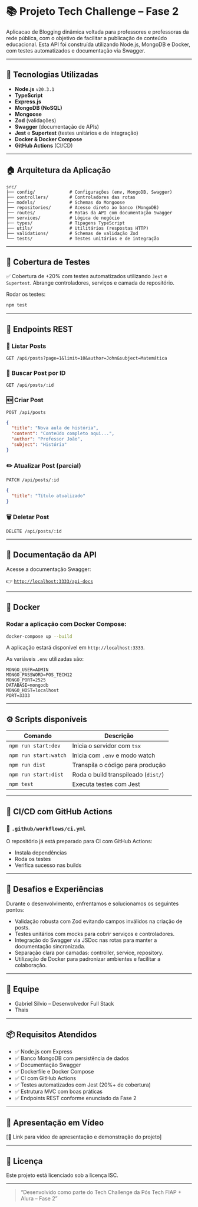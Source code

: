 # 📚 Projeto Tech Challenge – Fase 2

Aplicacao de Blogging dinâmica voltada para professores e professoras da rede pública, com o objetivo de facilitar a publicação de conteúdo educacional. Esta API foi construída utilizando Node.js, MongoDB e Docker, com testes automatizados e documentação via Swagger.

---

## 🚀 Tecnologias Utilizadas

- **Node.js** `v20.3.1`
- **TypeScript**
- **Express.js**
- **MongoDB (NoSQL)**
- **Mongoose**
- **Zod** (validações)
- **Swagger** (documentação de APIs)
- **Jest** e **Supertest** (testes unitários e de integração)
- **Docker & Docker Compose**
- **GitHub Actions** (CI/CD)

---

## 🏠 Arquitetura da Aplicação

```
src/
├── config/             # Configurações (env, MongoDB, Swagger)
├── controllers/        # Controladores das rotas
├── models/             # Schemas do Mongoose
├── repositories/       # Acesso direto ao banco (MongoDB)
├── routes/             # Rotas da API com documentação Swagger
├── services/           # Lógica de negócio
├── types/              # Tipagens TypeScript
├── utils/              # Utilitários (respostas HTTP)
├── validations/        # Schemas de validação Zod
└── tests/              # Testes unitários e de integração
```

---

## 🥪 Cobertura de Testes

✅ Cobertura de +20% com testes automatizados utilizando `Jest` e `Supertest`.
Abrange controladores, serviços e camada de repositório.

Rodar os testes:

```bash
npm test
```

---

## 📁 Endpoints REST

### 📄 Listar Posts

```
GET /api/posts?page=1&limit=10&author=John&subject=Matemática
```

### 📄 Buscar Post por ID

```
GET /api/posts/:id
```

### 🆕 Criar Post

```
POST /api/posts
```

```json
{
  "title": "Nova aula de história",
  "content": "Conteúdo completo aqui...",
  "author": "Professor João",
  "subject": "História"
}
```

### ✏️ Atualizar Post (parcial)

```
PATCH /api/posts/:id
```

```json
{
  "title": "Título atualizado"
}
```

### 🗑️ Deletar Post

```
DELETE /api/posts/:id
```

---

## 📂 Documentação da API

Acesse a documentação Swagger:

👉 [`http://localhost:3333/api-docs`](http://localhost:3333/api-docs)

---

## 🐳 Docker

### Rodar a aplicação com Docker Compose:

```bash
docker-compose up --build
```

A aplicação estará disponível em `http://localhost:3333`.

As variáveis `.env` utilizadas são:

```env
MONGO_USER=ADMIN
MONGO_PASSWORD=POS_TECH12
MONGO_PORT=2525
DATABASE=mongodb
MONGO_HOST=localhost
PORT=3333
```

---

## ⚙️ Scripts disponíveis

| Comando               | Descrição                           |
| --------------------- | ----------------------------------- |
| `npm run start:dev`   | Inicia o servidor com `tsx`         |
| `npm run start:watch` | Inicia com `.env` e modo watch      |
| `npm run dist`        | Transpila o código para produção    |
| `npm run start:dist`  | Roda o build transpileado (`dist/`) |
| `npm test`            | Executa testes com Jest             |

---

## 🔄 CI/CD com GitHub Actions

### 📂 `.github/workflows/ci.yml`

O repositório já está preparado para CI com GitHub Actions:

- Instala dependências
- Roda os testes
- Verifica sucesso nas builds

---

## 🎯 Desafios e Experiências

Durante o desenvolvimento, enfrentamos e solucionamos os seguintes pontos:

- Validação robusta com Zod evitando campos inválidos na criação de posts.
- Testes unitários com mocks para cobrir serviços e controladores.
- Integração do Swagger via JSDoc nas rotas para manter a documentação sincronizada.
- Separação clara por camadas: controller, service, repository.
- Utilização de Docker para padronizar ambientes e facilitar a colaboração.

---

## 👥 Equipe

- Gabriel Silvio – Desenvolvedor Full Stack
- Thais

---

## 📦 Requisitos Atendidos

- ✅ Node.js com Express
- ✅ Banco MongoDB com persistência de dados
- ✅ Documentação Swagger
- ✅ Dockerfile e Docker Compose
- ✅ CI com GitHub Actions
- ✅ Testes automatizados com Jest (20%+ de cobertura)
- ✅ Estrutura MVC com boas práticas
- ✅ Endpoints REST conforme enunciado da Fase 2

---

## 📄 Apresentação em Vídeo

\[🔗 Link para vídeo de apresentação e demonstração do projeto] <!-- Substitua com o link do vídeo gravado -->

---

## 📄 Licença

Este projeto está licenciado sob a licença ISC.

---

> “Desenvolvido como parte do Tech Challenge da Pós Tech FIAP + Alura – Fase 2”

